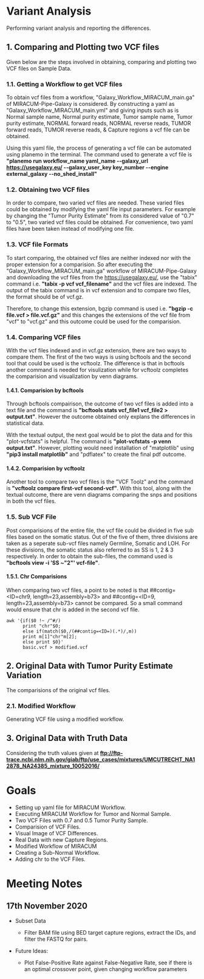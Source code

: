 # Variant Analysis
Performing variant analysis and reporting the differences.

## 1. Comparing and Plotting two VCF files
Given below are the steps involved in obtaining, comparing and plotting two VCF files on Sample Data.

### 1.1. Getting a Workflow to get VCF files
To obtain vcf files from a workflow, "Galaxy_Workflow_MIRACUM_main.ga" of MIRACUM-Pipe-Galaxy is considered. By constructing a yaml as "Galaxy_Workflow_MIRACUM_main.yml" and giving inputs such as is Normal sample name, Normal purity estimate, Tumor sample name, Tumor purity estimate, NORMAL forward reads, NORMAL reverse reads, TUMOR forward reads, TUMOR reverse reads, & Capture regions a vcf file can be obtained. 

Using this yaml file, the process of generating a vcf file can be automated using planemo in the terminal. The command used to generate a vcf file is **"planemo run workflow_name yaml_name --galaxy_url https://usegalaxy.eu/ --galaxy_user_key key_number --engine external_galaxy --no_shed_install"**


### 1.2. Obtaining two VCF files
In order to compare, two varied vcf files are needed. These varied files could be obtained by modifying the yaml file input parameters. For example by changing the "Tumor Purity Estimate" from its considered value of "0.7" to "0.5", two varied vcf files could be obtained. For convenience, two yaml files have been taken instead of modifying one file.

### 1.3. VCF file Formats
To start comparing, the obtained vcf files are neither indexed nor with the proper extension for a comparision. So after executing the "Galaxy_Workflow_MIRACUM_main.ga" workflow of MIRACUM-Pipe-Galaxy and downloading the vcf files from the https://usegalaxy.eu/, use the "tabix" command i.e. **"tabix -p vcf vcf_filename"** and the vcf files are indexed. The output of the tabix command is in vcf extension and to compare two files, the format should be of vcf.gz. 

Therefore, to change this extension, bgzip command is used i.e. **"bgzip -c file.vcf > file.vcf.gz"** and this changes the extensions of the vcf file from "vcf" to "vcf.gz" and this outcome could be used for the comparision. 

### 1.4. Comparing VCF files
With the vcf files indexed and in vcf.gz extension, there are two ways to compare them. The first of the two ways is using bcftools and the second tool that could be used is the vcftoolz. The difference is that in bcftools another command is needed for visulization while for vcftoolz completes the comparision and visualization by venn diagrams.

#### 1.4.1. Comparision by bcftools
Through bcftools compairison, the outcome of two vcf files is added into a text file and the command is **"bcftools stats vcf_file1 vcf_file2 > output.txt"**. However the outcome obtained only explans the differences in statistical data.

With the textual output, the next goal would be to plot the data and for this "plot-vcfstats" is helpful. The command is **"plot-vcfstats -p venn output.txt"**. However, plotting would need installation of "matplotlib" using **"pip3 install matplotlib"** and "pdflatex" to create the final pdf outcome.

#### 1.4.2. Comparision by vcftoolz
Another tool to compare two vcf files is the "VCF Toolz" and the command is **"vcftoolz compare first-vcf second-vcf"**. With this tool, along with the textual outcome, there are venn diagrams comparing the snps and positions in both the vcf files.

### 1.5. Sub VCF File
Post comparisions of the entire file, the vcf file could be divided in five sub files based on the somatic status. Out of the five of them, three divisions are taken as a seperate sub-vcf files namely Germline, Somatic and LOH. For these divisions, the somatic status also referred to as SS is 1, 2 & 3 respectively. In order to obtain the sub-files, the command used is **"bcftools view -i 'SS ~"2"' vcf-file"**.

#### 1.5.1. Chr Comparisions
When comparing two vcf files, a point to be noted is that ##contig=<ID=chr9, length=23,assembly=b73> and ##contig=<ID=9, length=23,assembly=b73> cannot be compared. So a small command would ensure that chr is added in the second vcf file.

```
awk '{if($0 !~ /^#/) 
      print "chr"$0; 
      else if(match($0,/(##contig=<ID=)(.*)/,m)) 
      print m[1]"chr"m[2]; 
      else print $0}' 
      basic.vcf > modified.vcf
```

## 2. Original Data with Tumor Purity Estimate Variation
The comparisions of the original vcf files.

### 2.1. Modified Workflow 
Generating VCF file using a modified workflow.

## 3. Original Data with Truth Data
Considering the truth values given at **ftp://ftp-trace.ncbi.nlm.nih.gov/giab/ftp/use_cases/mixtures/UMCUTRECHT_NA12878_NA24385_mixture_10052016/**

# Goals

* Setting up yaml file for MIRACUM Workflow.
* Executing MIRACUM Workflow for Tumor and Normal Sample.
* Two VCF Files with 0.7 and 0.5 Tumor Purity Sample.
* Comparision of VCF Files.
* Visual Image of VCF Differences.
* Real Data with new Capture Regions.
* Modified Workflow of MIRACUM
* Creating a Sub-Normal Workflow.
* Adding chr to the VCF Files.

# Meeting Notes

## 17th November 2020

* Subset Data
  * Filter BAM file using BED target capture regions, extract the IDs, and filter the FASTQ for pairs.

* Future Ideas:
  * Plot False-Positive Rate against False-Negative Rate, see if there is an optimal crossover point, given changing workflow parameters
